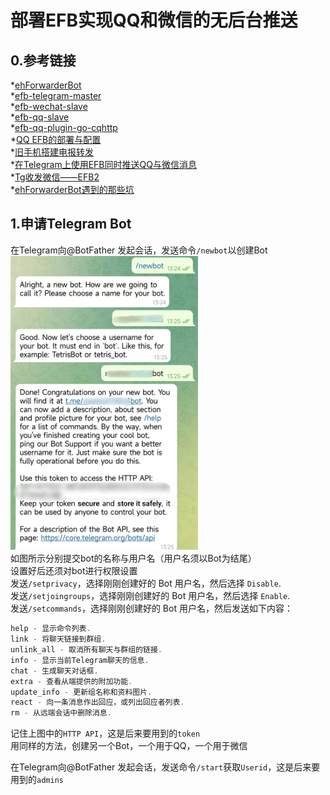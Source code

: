# 部署EFB实现QQ和微信的无后台推送

## 0.参考链接
*[ehForwarderBot](https://github.com/ehForwarderBot/ehForwarderBot)  
*[efb-telegram-master](https://github.com/ehForwarderBot/efb-telegram-master)  
*[efb-wechat-slave](https://github.com/ehForwarderBot/efb-wechat-slave)  
*[efb-qq-slave](https://github.com/milkice233/efb-qq-slave)  
*[efb-qq-plugin-go-cqhttp](https://github.com/XYenon/efb-qq-plugin-go-cqhttp)  
*[QQ EFB的部署与配置](https://www.notion.so/QQ-EFB-debian-1be7966a9de9459b9467bc08a92c3eff)  
*[旧手机搭建电报转发](https://note.youdao.com/ynoteshare1/index.html?id=3ed5aa24c3072ef6e0cc4c95fa56aba7&type=note#/)  
*[在Telegram上使用EFB同时推送QQ与微信消息](https://www.shawnleetttt.xyz/posts/f1bc687a/)  
*[Tg收发微信——EFB2](https://specialhua.top/20210402/cid=71.html)  
*[ehForwarderBot遇到的那些坑](https://blog.shzxm.com/2020/12/31/efb/#)  

## 1.申请Telegram Bot
在Telegram向@BotFather 发起会话，发送命令`/newbot`以创建Bot  
<img src="https://github.com/IPulsarS/EFB/blob/main/Picture/1.jpg" width="300px">  
如图所示分别提交bot的名称与用户名（用户名须以Bot为结尾）  
设置好后还须对bot进行权限设置  
发送`/setprivacy`，选择刚刚创建好的 Bot 用户名，然后选择 `Disable`.  
发送`/setjoingroups`，选择刚刚创建好的 Bot 用户名，然后选择 `Enable`.  
发送`/setcommands`，选择刚刚创建好的 Bot 用户名，然后发送如下内容：  
```javascript
help - 显示命令列表.
link - 将聊天链接到群组.
unlink_all - 取消所有聊天与群组的链接.
info - 显示当前Telegram聊天的信息.
chat - 生成聊天对话框.
extra - 查看从端提供的附加功能.
update_info - 更新组名称和资料图片.
react - 向一条消息作出回应，或列出回应者列表.
rm - 从远端会话中删除消息.
```
记住上图中的`HTTP API`，这是后来要用到的`token`  
用同样的方法，创建另一个Bot，一个用于QQ，一个用于微信  

在Telegram向@BotFather 发起会话，发送命令`/start`获取`Userid`，这是后来要用到的`admins`
